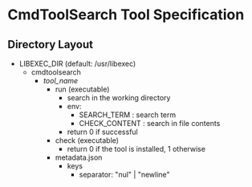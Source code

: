# CmdToolSearch Tool Specification

## Directory Layout

* LIBEXEC_DIR (default: /usr/libexec)
  * cmdtoolsearch
    * _tool_name_
      * run (executable)
        * search in the working directory
        * env:
          * SEARCH_TERM : search term
          * CHECK_CONTENT : search in file contents
        * return 0 if successful
      * check (executable)
        * return 0 if the tool is installed, 1 otherwise
      * metadata.json
        * keys
          * separator: "nul" | "newline"
